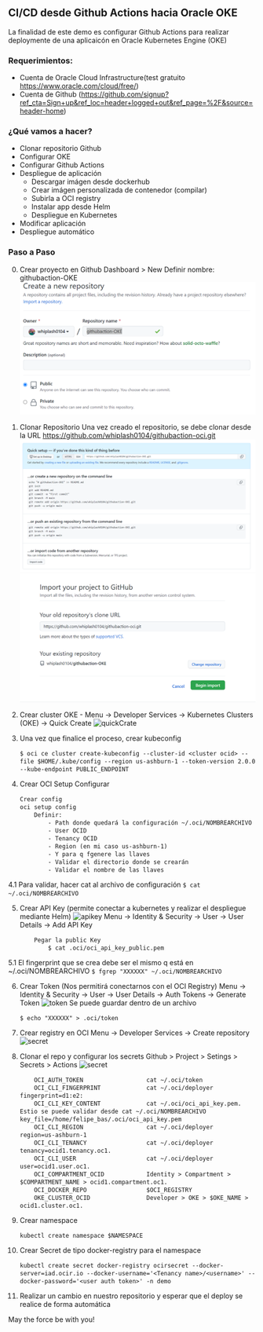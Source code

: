 ## CI/CD desde Github Actions hacia Oracle OKE

La finalidad de este demo es configurar Github Actions para realizar deploymente de una aplicaicón en Oracle Kubernetes Engine (OKE)


### Requerimientos:

- Cuenta de Oracle Cloud Infrastructure(test gratuito https://www.oracle.com/cloud/free/)
- Cuenta de Github (https://github.com/signup?ref_cta=Sign+up&ref_loc=header+logged+out&ref_page=%2F&source=header-home)

### ¿Qué vamos a hacer?

- Clonar repositorio Github
- Configurar OKE
- Configurar Github Actions
- Despliegue de aplicación
	- Descargar imágen desde dockerhub
	- Crear imágen personalizada de contenedor (compilar)
	- Subirla a OCI registry
	- Instalar app desde Helm
	- Despliegue en Kubernetes
- Modificar aplicación
- Despliegue automático 

### Paso a Paso

0. Crear proyecto en Github
    Dashboard > New
    Definir nombre: githubaction-OKE
    ![quickCrate](img/createRepo.PNG)
    
1. Clonar Repositorio
    Una vez creado el repositorio, se debe clonar desde la URL https://github.com/whiplash0104/githubaction-oci.git
    ![quickCrate](img/import.PNG)
    ![quickCrate](img/cloneRepo.PNG)
    
2. Crear cluster OKE - 
	Menu -> Developer Services -> Kubernetes Clusters (OKE) -> Quick Create
	![quickCrate](img/createOKE.PNG)

3. Una vez que finalice el proceso, crear kubeconfig
    ```
    $ oci ce cluster create-kubeconfig --cluster-id <cluster ocid> --file $HOME/.kube/config --region us-ashburn-1 --token-version 2.0.0  --kube-endpoint PUBLIC_ENDPOINT
    ```
4. Crear OCI Setup Configurar
	```
	Crear config 
	oci setup config
		Definir:
			- Path donde quedará la configuración ~/.oci/NOMBREARCHIVO
			- User OCID
			- Tenancy OCID
			- Region (en mi caso us-ashburn-1)
			- Y para q fgenere las llaves
			- Validar el directorio donde se crearán
			- Validar el nombre de las llaves
	```
4.1 Para validar, hacer cat al archivo de configuración 
	```
	$ cat ~/.oci/NOMBREARCHIVO
	```
	
5. Crear API Key (permite conectar a kubernetes y realizar el despliegue mediante Helm)
	![apikey](img/userAPIKeys.PNG)
	Menu -> Identity & Security -> User -> User Details -> Add API Key
	```
		Pegar la public Key
			$ cat .oci/oci_api_key_public.pem
	```

5.1 El fingerprint que se crea debe ser el mismo q está en ~/.oci/NOMBREARCHIVO
	```
	$ fgrep "XXXXXX" ~/.oci/NOMBREARCHIVO
	```
	
6. Crear Token (Nos permitirá conectarnos con el OCI Registry)
	Menu -> Identity & Security -> User -> User Details -> Auth Tokens -> Generate Token
	![token](img/auth.PNG)
	Se puede guardar dentro de un archivo 
	```
	$ echo "XXXXXX" > .oci/token
	```
7. Crear registry en OCI
	Menu -> Developer Services -> Create repository
	![secret](img/registry.PNG)
	
8. Clonar el repo y configurar los secrets
	Github > Project > Setings > Secrets > Actions
	![secret](img/secrets.PNG)
	```
		OCI_AUTH_TOKEN					cat ~/.oci/token
		OCI_CLI_FINGERPRINT				cat ~/.oci/deployer		fingerprint=d1:e2:  			
		OCI_CLI_KEY_CONTENT				cat ~/.oci/oci_api_key.pem. Estio se puede validar desde cat ~/.oci/NOMBREARCHIVO   key_file=/home/felipe_bas/.oci/oci_api_key.pem
		OCI_CLI_REGION					cat ~/.oci/deployer		region=us-ashburn-1
		OCI_CLI_TENANCY					cat ~/.oci/deployer		tenancy=ocid1.tenancy.oc1.
		OCI_CLI_USER					cat ~/.oci/deployer		user=ocid1.user.oc1.
		OCI_COMPARTMENT_OCID			Identity > Compartment > $COMPARTMENT_NAME > ocid1.compartment.oc1.
		OCI_DOCKER_REPO					$OCI_REGISTRY
		OKE_CLUSTER_OCID				Developer > OKE > $OKE_NAME > ocid1.cluster.oc1.
	```

9. Crear namespace
	```
	kubectl create namespace $NAMESPACE
	```
	
10. Crear Secret de tipo docker-registry para el namespace
	```
	kubectl create secret docker-registry ocirsecret --docker-server=iad.ocir.io --docker-username='<Tenancy name>/<username>' --docker-password='<user auth token>' -n demo
	```

11. Realizar un cambio en nuestro repositorio y esperar que el deploy se realice de forma automática 

May the force be with you!
